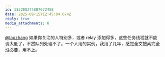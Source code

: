 ```yaml
---
id: 115208375807072488
date: 2025-09-15T12:45:04.674Z
reply: true
media_attachments: 0
---
```


<p><span class="h-card" translate="no"><a href="https://suo.si/@laozhang" class="u-url mention" rel="nofollow noopener" target="_blank">@<span>laozhang</span></a></span> 如果你关注的人特别多，或者 relay 添加得多，这些任务线程就不能调太低了，不然队列处理不了。一个人用的实例，我用了几年，感觉全文搜索完全没必要，用不上。</p>
